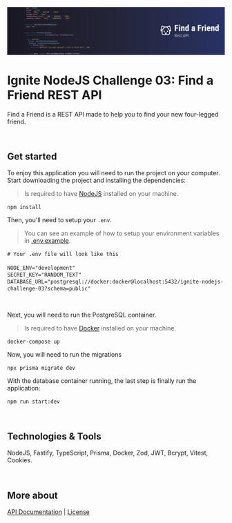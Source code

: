 <img src=".github/find-a-friend-banner.svg">

# Ignite NodeJS Challenge 03: Find a Friend REST API
Find a Friend is a REST API made to help you to find your new four-legged friend.

<br />

## Get started
To enjoy this application you will need to run the project on your computer. Start downloading the project and installing the dependencies:

> Is required to have [NodeJS](https://nodejs.org/en) installed on your machine.

```
npm install
```

Then, you'll need to setup your `.env`.

> You can see an example of how to setup your environment variables in [.env.example](https://github.com/feponiel/ignite-courses-vault/tree/main/ignite-nodejs/challenges/challenge-03/.env.example).

```
# Your .env file will look like this

NODE_ENV="development"
SECRET_KEY="RANDOM_TEXT"
DATABASE_URL="postgresql://docker:docker@localhost:5432/ignite-nodejs-challenge-03?schema=public"
```

<br />

Next, you will need to run the PostgreSQL container.

> Is required to have [Docker](https://www.docker.com/get-started/) installed on your machine.

```
docker-compose up
```

Now, you will need to run the migrations

```
npx prisma migrate dev
```

With the database container running, the last step is finally run the application:

```
npm run start:dev
```

<br />

## Technologies & Tools
NodeJS, Fastify, TypeScript, Prisma, Docker, Zod, JWT, Bcrypt, Vitest, Cookies.

<br />

## More about
<a href="https://github.com/feponiel/ignite-courses-vault/tree/main/ignite-nodejs/challenges/challenge-03/documentation.md">API Documentation</a> | <a href="https://opensource.org/license/mit">License</a>
